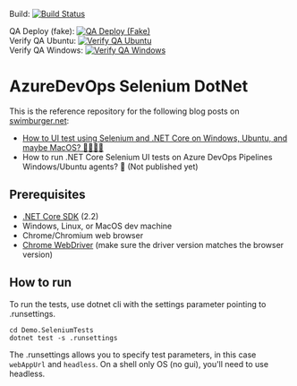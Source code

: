 Build: [![Build Status](https://dev.azure.com/swimburger/AzureDevOps%20Selenium%20DotNet/_apis/build/status/Swimburger.AzureDevOps_Selenium_DotNet?branchName=master)](https://dev.azure.com/swimburger/AzureDevOps%20Selenium%20DotNet/_build/latest?definitionId=12&branchName=master)

QA Deploy (fake):
[![QA Deploy (Fake)](https://vsrm.dev.azure.com/swimburger/_apis/public/Release/badge/4a5cc01b-14d7-4a4f-bfac-819595a092f7/1/1)](https://dev.azure.com/swimburger/AzureDevOps%20Selenium%20DotNet/_release?view=mine&definitionId=1)   
Verify QA Ubuntu:
[![Verify QA Ubuntu](https://vsrm.dev.azure.com/swimburger/_apis/public/Release/badge/4a5cc01b-14d7-4a4f-bfac-819595a092f7/1/2)](https://dev.azure.com/swimburger/AzureDevOps%20Selenium%20DotNet/_release?view=mine&definitionId=1)   
Verify QA Windows:
[![Verify QA Windows](https://vsrm.dev.azure.com/swimburger/_apis/public/Release/badge/4a5cc01b-14d7-4a4f-bfac-819595a092f7/1/3)](https://dev.azure.com/swimburger/AzureDevOps%20Selenium%20DotNet/_release?view=mine&definitionId=1)

# AzureDevOps Selenium DotNet
This is the reference repository for the following blog posts on [swimburger.net](https://www.swimburger.net):
* [How to UI test using Selenium and .NET Core on Windows, Ubuntu, and maybe MacOS? 🤷‍♀️🤷‍♂️](https://www.swimburger.net/blog/dotnet/how-to-ui-test-using-selenium-and-net-core-on-windows-ubuntu-and-maybe-macos)
* How to run .NET Core Selenium UI tests on Azure DevOps Pipelines Windows/Ubuntu agents? 🚀 (Not published yet)

## Prerequisites
* [.NET Core SDK](https://dotnet.microsoft.com/download/dotnet-core) (2.2)
* Windows, Linux, or MacOS dev machine
* Chrome/Chromium web browser
* [Chrome WebDriver](https://chromedriver.chromium.org/downloads) (make sure the driver version matches the browser version)

## How to run
To run the tests, use dotnet cli with the settings parameter pointing to .runsettings.
```
cd Demo.SeleniumTests
dotnet test -s .runsettings
```

The .runsettings allows you to specify test parameters, in this case `webAppUrl` and `headless`.
On a shell only OS (no gui), you'll need to use headless.
